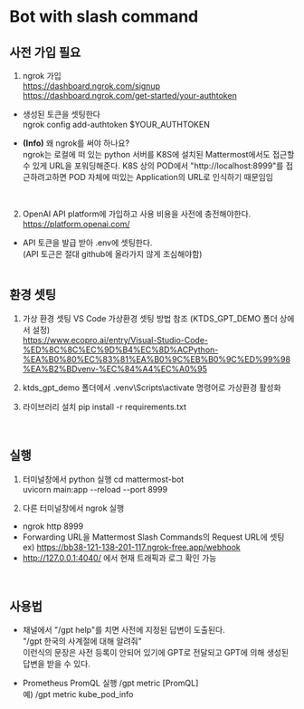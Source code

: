 # Bot with slash command

## 사전 가입 필요

1. ngrok 가입 <br>
https://dashboard.ngrok.com/signup <br>
https://dashboard.ngrok.com/get-started/your-authtoken <br>

  - 생성된 토큰을 셋팅한다 <br>
ngrok config add-authtoken $YOUR_AUTHTOKEN

- <b>(Info)</b> 왜 ngrok를 써야 하나요? <br>
ngrok는 로컬에 떠 있는 python 서버를 K8S에 설치된 Mattermost에서도 접근할 수 있게 URL을 포워딩해준다. K8S 상의 POD에서 "http://localhost:8999"를 접근하려고하면 POD 자체에 떠있는 Application의 URL로 인식하기 때문임임   

<br>

2. OpenAI API platform에 가입하고 사용 비용을 사전에 충전해야한다. <br>
https://platform.openai.com/
- API 토큰을 발급 받아 .env에 셋팅한다. <br>
  (API 토근은 절대 github에 올라가지 않게 조심해야함)
<br><br>

## 환경 셋팅
1. 가상 환경 셋팅
   VS Code 가상환경 셋팅 방법 참조 (KTDS_GPT_DEMO 폴더 상에서 설정)<br>
   https://www.ecopro.ai/entry/Visual-Studio-Code-%ED%8C%8C%EC%9D%B4%EC%8D%ACPython-%EA%B0%80%EC%83%81%EA%B0%9C%EB%B0%9C%ED%99%98%EA%B2%BDvenv-%EC%84%A4%EC%A0%95

2. ktds_gpt_demo 폴더에서 .venv\Scripts\activate 명령어로 가상환경 활성화

3. 라이브러리 설치
pip install -r requirements.txt
<br>

## 실행
1. 터미널창에서 python 실행
cd mattermost-bot<br>
uvicorn main:app --reload --port 8999

2. 다른 터미널창에서 ngrok 실행
- ngrok http 8999
- Forwarding URL을 Mattermost Slash Commands의 Request URL에 셋팅<br>
  ex) https://bb38-121-138-201-117.ngrok-free.app/webhook
- http://127.0.0.1:4040/ 에서 현재 트래픽과 로그 확인 가능

<br>

## 사용법
- 채널에서 "/gpt help"를 치면 사전에 지정된 답변이 도출된다. <br>
"/gpt 한국의 사계절에 대해 알려줘" <br>
이런식의 문장은 사전 등록이 안되어 있기에 GPT로 전달되고 GPT에 의해 생성된 답변을 받을 수 있다.

- Prometheus PromQL 실행
  /gpt metric [PromQL] <br>
  예) /gpt metric kube_pod_info <br>


